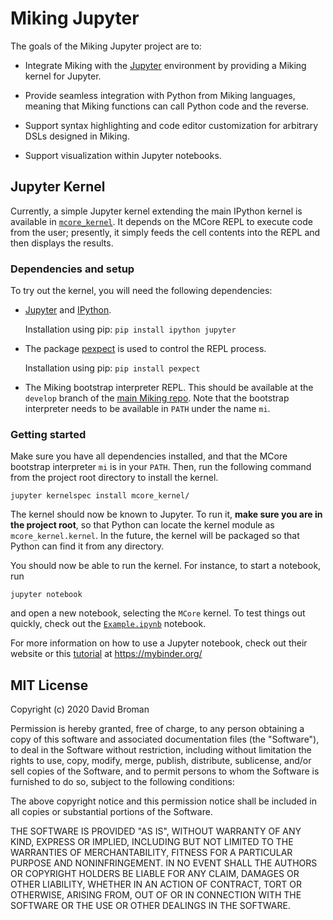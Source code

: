 # Miking Jupyter

The goals of the Miking Jupyter project are to:

* Integrate Miking with the [Jupyter](https://jupyter.org/)
  environment by providing a Miking kernel for Jupyter.

* Provide seamless integration with Python from Miking languages,
  meaning that Miking functions can call Python code and the reverse.

* Support syntax highlighting and code editor customization for arbitrary DSLs designed in Miking.

* Support visualization within Jupyter notebooks.

## Jupyter Kernel

Currently, a simple Jupyter kernel extending the main IPython kernel is
available in [`mcore_kernel`](./mcore_kernel). It depends on the MCore REPL to
execute code from the user; presently, it simply feeds the cell contents into
the REPL and then displays the results.

### Dependencies and setup

To try out the kernel, you will need the following dependencies:

- [Jupyter](https://jupyter.org/) and [IPython](https://ipython.org/).

  Installation using pip:
  `pip install ipython jupyter`

- The package [pexpect](https://pypi.org/project/pexpect/) is used to control
  the REPL process.

  Installation using pip:
  `pip install pexpect`

- The Miking bootstrap interpreter REPL. This should be available at the
  `develop` branch of the
  [main Miking repo](https://github.com/miking-lang/miking). Note that the
  bootstrap interpreter needs to be available in `PATH` under the name `mi`.

### Getting started

Make sure you have all dependencies installed, and that the MCore bootstrap
interpreter `mi` is in your `PATH`. Then, run the following command from the
project root directory to install the kernel.

```
jupyter kernelspec install mcore_kernel/
```

The kernel should now be known to Jupyter. To run it, **make sure you are in
the project root**, so that Python can locate the kernel module as
`mcore_kernel.kernel`. In the future, the kernel will be packaged so that Python
can find it from any directory.

You should now be able to run the kernel. For instance, to start a notebook,
run

```
jupyter notebook
```

and open a new notebook, selecting the `MCore` kernel. To test things out
quickly, check out the [`Example.ipynb`](./Example.ipynb) notebook.

For more information on how to use a Jupyter notebook, check out their website
or this
[tutorial](https://mybinder.org/v2/gh/ipython/ipython-in-depth/master?filepath=binder/Index.ipynb)
at https://mybinder.org/

## MIT License

Copyright (c) 2020 David Broman

Permission is hereby granted, free of charge, to any person obtaining a copy
of this software and associated documentation files (the "Software"), to deal
in the Software without restriction, including without limitation the rights
to use, copy, modify, merge, publish, distribute, sublicense, and/or sell
copies of the Software, and to permit persons to whom the Software is
furnished to do so, subject to the following conditions:

The above copyright notice and this permission notice shall be included in all
copies or substantial portions of the Software.

THE SOFTWARE IS PROVIDED "AS IS", WITHOUT WARRANTY OF ANY KIND, EXPRESS OR
IMPLIED, INCLUDING BUT NOT LIMITED TO THE WARRANTIES OF MERCHANTABILITY,
FITNESS FOR A PARTICULAR PURPOSE AND NONINFRINGEMENT. IN NO EVENT SHALL THE
AUTHORS OR COPYRIGHT HOLDERS BE LIABLE FOR ANY CLAIM, DAMAGES OR OTHER
LIABILITY, WHETHER IN AN ACTION OF CONTRACT, TORT OR OTHERWISE, ARISING FROM,
OUT OF OR IN CONNECTION WITH THE SOFTWARE OR THE USE OR OTHER DEALINGS IN THE
SOFTWARE.
